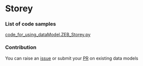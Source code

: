 # Storey

### List of code samples 

<!-- 50-List of code -->

<!-- [code entry](link) -->
[code_for_using_dataModel.ZEB_Storey.py](https://github.com/smart-data-models/dataModel.ZEB/blob/master/Storey/code/code_for_using_dataModel.ZEB_Storey.py)


<!-- /50-List of code -->

### Contribution
You can raise an [issue](https://github.com/smart-data-models/dataModel.ZEB/issues) or submit your [PR](https://github.com/smart-data-models/dataModel.ZEB/pulls) on existing data models
